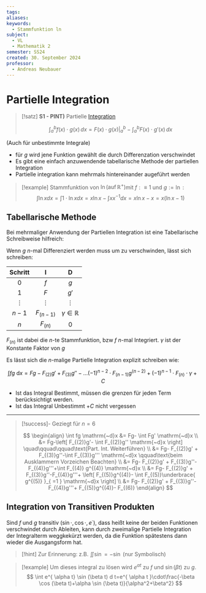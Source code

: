 ```yaml
---
tags: 
aliases: 
keywords:
  - Stammfunktion ln
subject:
  - VL
  - Mathematik 2
semester: SS24
created: 30. September 2024
professor:
  - Andreas Neubauer
---
```

 

# Partielle Integration

> [!satz] **S1 - PINT)** Partielle [Integration](Integralrechnung.md)
> 
> $$\int_{a}^{b} f(x)\cdot g(x) \, dx = F(x)\cdot g(x) \Bigg|_{a}^{b} - \int_{a}^{b} F(x)\cdot g'(x) \, dx $$

(Auch für unbestimmte Integrale)

- für $g$ wird jene Funktion gewählt die durch Differenzation verschwindet
- Es gibt eine einfach anzuwendende tabellarische Methode der partiellen Integration
- Partielle integration kann mehrmals hintereinander augeführt werden


> [!example] Stammfunktion von $\ln \left(\operatorname{auf} \mathbb{R}^{+}\right)$mit $f: \equiv 1$ und $g:=\ln$ :
> $$\int \ln x d x=\int 1 \cdot \ln x d x=x \ln x-\int x x^{-1} d x=x \ln x-x=x(\ln x-1)$$


## Tabellarische Methode

Bei mehrmaliger Anwendung der Partiellen Integration ist eine Tabellarische Schreibweise hilfreich:

Wenn $g$ $n$-mal Differenziert werden muss um zu verschwinden, lässt sich schreiben:

| **Schritt**  | **I**           | **D**                       |
| :------: | :---------: | :---------------------: |
| $0$      | $f$         | $g$                     |
| $1$      | $F$         | $g'$                    |
| $\vdots$ | $\vdots$    | $\vdots$                |
| $n-1$    | $F_{(n-1)}$ | $\gamma \in \mathbb{R}$ |
| $n$      | $F_{(n)}$   | $0$                     |

$F_{(n)}$ ist dabei die $n$-te Stammfunktion, bzw $f$ $n$-mal Integriert. $\gamma$ ist der Konstante Faktor von $g$

Es lässt sich die $n$-malige Partielle Integration explizit schreiben wie:

$$
\int f g \mathrm{~d}x = Fg - F_{(2)}g'+F_{(3)}g'' -\dots(-1)^{n-2}\cdot F_{(n-1)}g^{(n-2)} +(-1)^{n-1}\cdot F_{(n)}\cdot \gamma +C
$$

- Ist das Integral Bestimmt, müssen die grenzen für jeden Term berücksichtigt werden. 
- Ist das Integral Unbestimmt $+ C$ nicht vergessen

---

> [!success]- Geziegt für $n=6$
> 
> $$
> \begin{align}
> \int fg \mathrm{~d}x &= Fg- \int Fg' \mathrm{~d}x \\
> &= Fg-\left[ F_{(2)}g'- \int F_{(2)}g'' \mathrm{~d}x \right] \quad\qquad\qquad\text{Part. Int. Weiterführen}  \\
> &= Fg- F_{(2)}g' + F_{(3)}g''-\int F_{(3)}g''' \mathrm{~d}x \qquad\text{beim Ausklammern Vorzeichen Beachten} \\
> &= Fg- F_{(2)}g' + F_{(3)}g''-F_{(4)}g'''+\int F_{(4)} g^{(4)} \mathrm{~d}x \\
> &= Fg- F_{(2)}g' + F_{(3)}g''-F_{(4)}g'''+ \left[ F_{(5)}g^{(4)}- \int F_{(5)}\underbrace{ g^{(5)} }_{ =1 } \mathrm{~d}x  \right]  \\
> &= Fg- F_{(2)}g' + F_{(3)}g''-F_{(4)}g'''+ F_{(5)}g^{(4)}- F_{(6)}
> \end{align}
> $$



## Integration von Transitiven Produkten

Sind $f$ und $g$ transitiv ($\sin \cdot, \cos \cdot, e^{ \cdot }$), dass heißt keine der beiden Funktionen verschwindet durch Ableiten, kann durch zweimalige Partielle Integration der Integralterm weggkekürzt werden, da die Funktion spätestens dann wieder die Ausgangsform hat.

> [!hint] Zur Erinnerung: z.B. $\iint \sin = -\sin$ (nur Symbolisch)


> [!example] Um dieses integral zu lösen wird $e^{ \alpha t }$ zu $f$ und $\sin(\beta t)$ zu $g$.
> $$
> \int e^{ \alpha t} \sin (\beta t) d t=e^{ \alpha t }\cdot\frac{-\beta \cos (\beta t)+\alpha \sin (\beta t)}{\alpha^2+\beta^2}
> $$
